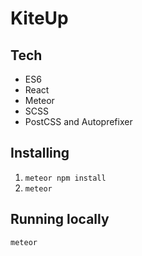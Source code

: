 # KiteUp

## Tech
- ES6
- React
- Meteor
- SCSS
- PostCSS and Autoprefixer

## Installing
1. `meteor npm install`
2. `meteor`

## Running locally
`meteor`


